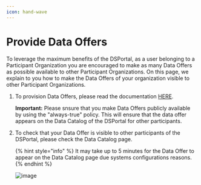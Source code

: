 ```yaml
---
icon: hand-wave
---
```


# Provide Data Offers

To leverage the maximum benefits of the DSPortal, as a user belonging to a Participant Organization you are encouraged to make as many Data Offers as possible available to other Participant Organizations. On this page, we explain to you how to make the Data Offers of your organization visible to other Participant Organizations.

1. To provision Data Offers, please read the documentation [HERE](https://edc.docs.sovity.de/frontend/providing/create-data-offer).

   **Important:** Please snsure that you make Data Offers publicly available by using the "always-true" policy. This will ensure that the data offer appears on the Data Catalog of the DSPortal for other participants.

2. To check that your Data Offer is visible to other participants of the DSPortal, please check the Data Catalog page.

   {% hint style="info" %} It may take up to 5 minutes for the Data Offer to appear on the Data Catalog page due systems configurations reasons. {% endhint %}

   ![image](https://github.com/user-attachments/assets/624ed167-1892-4926-a36f-3c717f1a8871)
